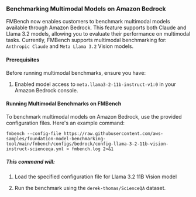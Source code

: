 ### Benchmarking Multimodal Models on Amazon Bedrock

FMBench now enables customers to benchmark multimodal models available through Amazon Bedrock. This feature supports both Claude and Llama 3.2 models, allowing you to evaluate their performance on multimodal tasks. Currently, FMBench supports multimodal benchmarking for: `Anthropic Claude` and `Meta Llama 3.2` Vision models.

#### Prerequisites

Before running multimodal benchmarks, ensure you have:

1. Enabled model access to `meta.llama3-2-11b-instruct-v1:0` in your Amazon Bedrock console.

#### Running Multimodal Benchmarks on FMBench

To benchmark multimodal models on Amazon Bedrock, use the provided configuration files. Here's an example command:

``` {.bash}
fmbench --config-file https://raw.githubusercontent.com/aws-samples/foundation-model-benchmarking-tool/main/fmbench/configs/bedrock/config-llama-3-2-11b-vision-instruct-scienceqa.yml > fmbench.log 2>&1
```

##### **This command will**:

1. Load the specified configuration file for Llama 3.2 11B Vision model

1. Run the benchmark using the `derek-thomas/ScienceQA` dataset.